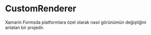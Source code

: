 # CustomRenderer
Xamarin Formsda platformlara özel olarak nasıl görünümün değiştiğini anlatan bir projedir.
